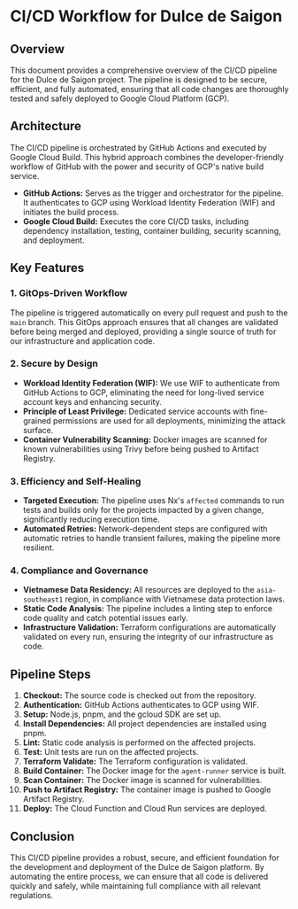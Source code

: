 # CI/CD Workflow for Dulce de Saigon

## Overview

This document provides a comprehensive overview of the CI/CD pipeline for the Dulce de Saigon project. The pipeline is designed to be secure, efficient, and fully automated, ensuring that all code changes are thoroughly tested and safely deployed to Google Cloud Platform (GCP).

## Architecture

The CI/CD pipeline is orchestrated by GitHub Actions and executed by Google Cloud Build. This hybrid approach combines the developer-friendly workflow of GitHub with the power and security of GCP's native build service.

- **GitHub Actions:** Serves as the trigger and orchestrator for the pipeline. It authenticates to GCP using Workload Identity Federation (WIF) and initiates the build process.
- **Google Cloud Build:** Executes the core CI/CD tasks, including dependency installation, testing, container building, security scanning, and deployment.

## Key Features

### 1. GitOps-Driven Workflow

The pipeline is triggered automatically on every pull request and push to the `main` branch. This GitOps approach ensures that all changes are validated before being merged and deployed, providing a single source of truth for our infrastructure and application code.

### 2. Secure by Design

- **Workload Identity Federation (WIF):** We use WIF to authenticate from GitHub Actions to GCP, eliminating the need for long-lived service account keys and enhancing security.
- **Principle of Least Privilege:** Dedicated service accounts with fine-grained permissions are used for all deployments, minimizing the attack surface.
- **Container Vulnerability Scanning:** Docker images are scanned for known vulnerabilities using Trivy before being pushed to Artifact Registry.

### 3. Efficiency and Self-Healing

- **Targeted Execution:** The pipeline uses Nx's `affected` commands to run tests and builds only for the projects impacted by a given change, significantly reducing execution time.
- **Automated Retries:** Network-dependent steps are configured with automatic retries to handle transient failures, making the pipeline more resilient.

### 4. Compliance and Governance

- **Vietnamese Data Residency:** All resources are deployed to the `asia-southeast1` region, in compliance with Vietnamese data protection laws.
- **Static Code Analysis:** The pipeline includes a linting step to enforce code quality and catch potential issues early.
- **Infrastructure Validation:** Terraform configurations are automatically validated on every run, ensuring the integrity of our infrastructure as code.

## Pipeline Steps

1.  **Checkout:** The source code is checked out from the repository.
2.  **Authentication:** GitHub Actions authenticates to GCP using WIF.
3.  **Setup:** Node.js, pnpm, and the gcloud SDK are set up.
4.  **Install Dependencies:** All project dependencies are installed using pnpm.
5.  **Lint:** Static code analysis is performed on the affected projects.
6.  **Test:** Unit tests are run on the affected projects.
7.  **Terraform Validate:** The Terraform configuration is validated.
8.  **Build Container:** The Docker image for the `agent-runner` service is built.
9.  **Scan Container:** The Docker image is scanned for vulnerabilities.
10. **Push to Artifact Registry:** The container image is pushed to Google Artifact Registry.
11. **Deploy:** The Cloud Function and Cloud Run services are deployed.

## Conclusion

This CI/CD pipeline provides a robust, secure, and efficient foundation for the development and deployment of the Dulce de Saigon platform. By automating the entire process, we can ensure that all code is delivered quickly and safely, while maintaining full compliance with all relevant regulations.
